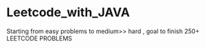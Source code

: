 # Leetcode_with_JAVA
Starting from easy problems to medium>> hard , goal to finish 250+ LEETCODE PROBLEMS 
